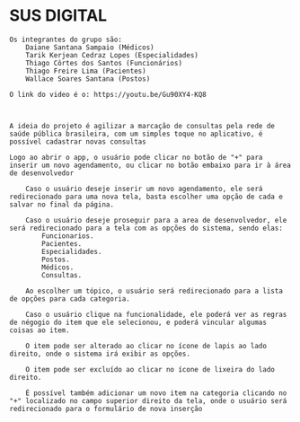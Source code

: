 <h1>SUS DIGITAL</h1>

    Os integrantes do grupo são:
        Daiane Santana Sampaio (Médicos)
        Tarik Kerjean Cedraz Lopes (Especialidades)
        Thiago Côrtes dos Santos (Funcionários)
        Thiago Freire Lima (Pacientes)
        Wallace Soares Santana (Postos)

    O link do video é o: https://youtu.be/Gu90XY4-KQ8    
      


    A ideia do projeto é agilizar a marcação de consultas pela rede de saúde pública brasileira, com um simples toque no aplicativo, é possível cadastrar novas consultas
    
    Logo ao abrir o app, o usuário pode clicar no botão de "+" para inserir um novo agendamento, ou clicar no botão embaixo para ir à área de desenvolvedor
    
        Caso o usuário deseje inserir um novo agendamento, ele será redirecionado para uma nova tela, basta escolher uma opção de cada e salvar no final da página.
        
        Caso o usuário deseje proseguir para a area de desenvolvedor, ele será redirecionado para a tela com as opções do sistema, sendo elas:
            Funcionarios.
            Pacientes.
            Especialidades.
            Postos.
            Médicos.
            Consultas.
            
        Ao escolher um tópico, o usuário será redirecionado para a lista de opções para cada categoria.

        Caso o usuário clique na funcionalidade, ele poderá ver as regras de négogio do item que ele selecionou, e poderá vincular algumas coisas ao item.
        
        O item pode ser alterado ao clicar no ícone de lapis ao lado direito, onde o sistema irá exibir as opções.
        
        O item pode ser excluído ao clicar no ícone de lixeira do lado direito.
        
        É possível também adicionar um novo item na categoria clicando no "+" localizado no campo superior direito da tela, onde o usuário será redirecionado para o formulário de nova inserção
    
